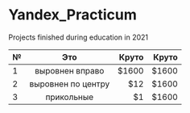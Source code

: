 # Yandex_Practicum
Projects finished during education in 2021

| №   | Это                | Круто |  Круто |
| ------------- |:------------------:| ---:|  ----:|
| 1   | выровнен вправо    | $1600 | $1600 |
| 2   | выровнен по центру |   $12 | $1600 |
| 3   | прикольные         |    $1 | $1600 |
